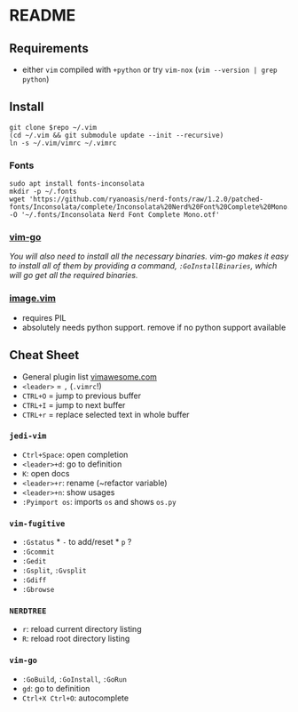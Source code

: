 # README

## Requirements

* either `vim` compiled with `+python` or try `vim-nox` (`vim --version | grep python`)

## Install

```bash:
git clone $repo ~/.vim
(cd ~/.vim && git submodule update --init --recursive)
ln -s ~/.vim/vimrc ~/.vimrc
```

### Fonts

```
sudo apt install fonts-inconsolata
mkdir -p ~/.fonts
wget 'https://github.com/ryanoasis/nerd-fonts/raw/1.2.0/patched-fonts/Inconsolata/complete/Inconsolata%20Nerd%20Font%20Complete%20Mono.otf' -O '~/.fonts/Inconsolata Nerd Font Complete Mono.otf'
```

### [vim-go](https://github.com/fatih/vim-go)

*You will also need to install all the necessary binaries. vim-go makes it easy to install all of them by providing a command, `:GoInstallBinaries`, which will go get all the required binaries.*


### [image.vim](https://github.com/ashisha/image.vim)

* requires PIL
* absolutely needs python support. remove if no python support available


## Cheat Sheet

* General plugin list [vimawesome.com](https://vimawesome.com/)
* `<leader>` = `,` (`.vimrc`!)
* `CTRL+O` = jump to previous buffer
* `CTRL+I` = jump to next buffer
* `CTRL+r` = replace selected text in whole buffer

### `jedi-vim`

* `Ctrl+Space`: open completion
* `<leader>+d`: go to definition
* `K`: open docs
* `<leader>+r`: rename (~refactor variable)
* `<leader>+n`: show usages
* `:Pyimport os`: imports `os` and shows `os.py` 

### `vim-fugitive`

* `:Gstatus`
		* `-` to add/reset 
		* `p` ?
* `:Gcommit`
* `:Gedit`
* `:Gsplit`, `:Gvsplit`
* `:Gdiff`
* `:Gbrowse`

### `NERDTREE`

* `r`: reload current directory listing
* `R`: reload root directory listing

### `vim-go`

* `:GoBuild`, `:GoInstall`, `:GoRun`
* `gd`: go to definition
* `Ctrl+X Ctrl+O`: autocomplete

